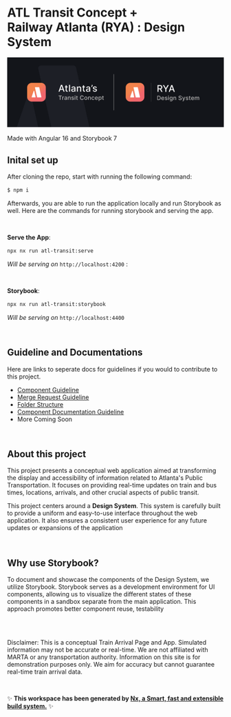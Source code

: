 # ATL Transit Concept + <br> Railway Atlanta (RYA) : Design System

![Atlanta Railway Banner](/libs/assets/images/docs/atlanta-project-railway-banner.png)

Made with Angular 16 and Storybook 7

## Inital set up

After cloning the repo, start with running the following command:

```bash
$ npm i
```

Afterwards, you are able to run the application locally and run Storybook as well. Here are the commands for running storybook and serving the app.

<br>

**Serve the App**:

```bash
npx nx run atl-transit:serve
```

_Will be serving on_ `http://localhost:4200` :

<br>

**Storybook**:

```bash
npx nx run atl-transit:storybook
```

_Will be serving on_ `http://localhost:4400`

<br>

## Guideline and Documentations

Here are links to seperate docs for guidelines if you would to contribute to this project.

-  [Component Guideline](./docs/_COMPONENT_GUIDE.md)
-  [Merge Request Guideline](./docs/_MERGE_REQUEST_GUIDE.md)
-  [Folder Structure](./docs/_FOLDER_STRUCTURE.md)
-  [Component Documentation Guideline](./docs/_COMPONENT_DOCUMENATION_GUIDE.md)
-  More Coming Soon

<br>

## About this project

This project presents a conceptual web application aimed at transforming the display and accessibility of information related to Atlanta's Public Transportation. It focuses on providing real-time updates on train and bus times, locations, arrivals, and other crucial aspects of public transit.

This project centers around a **Design System**. This system is carefully built to provide a uniform and easy-to-use interface throughout the web application. It also ensures a consistent user experience for any future updates or expansions of the application

<br>

## Why use Storybook?

To document and showcase the components of the Design System, we utilize Storybook. Storybook serves as a development environment for UI components, allowing us to visualize the different states of these components in a sandbox separate from the main application. This approach promotes better component reuse, testability

<br>

##

Disclaimer: This is a conceptual Train Arrival Page and App. Simulated information may not be accurate or real-time. We are not affiliated with MARTA or any transportation authority. Information on this site is for demonstration purposes only. We aim for accuracy but cannot guarantee real-time train arrival data.

<br>

✨ **This workspace has been generated by [Nx, a Smart, fast and extensible build system.](https://nx.dev)** ✨
